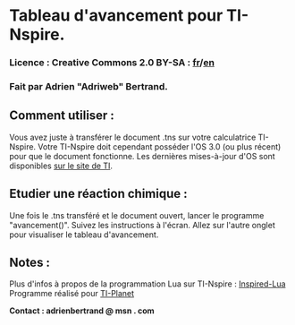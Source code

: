 # Tableau d'avancement pour TI-Nspire.

### Licence : Creative Commons 2.0 BY-SA : [fr](http://creativecommons.org/licenses/by-sa/2.0/fr/legalcode)/[en](http://creativecommons.org/licenses/by-sa/2.0/legalcode)

### Fait par Adrien "Adriweb" Bertrand.

## Comment utiliser :
Vous avez juste à transférer le document .tns sur votre calculatrice TI-Nspire.
Votre TI-Nspire doit cependant posséder l'OS 3.0 (ou plus récent) pour que le document fonctionne. 
Les dernières mises-à-jour d'OS sont disponibles [sur le site de TI](http://education.ti.com).

## Etudier une réaction chimique :
Une fois le .tns transféré et le document ouvert, lancer le programme "avancement()".
Suivez les instructions à l'écran.
Allez sur l'autre onglet pour visualiser le tableau d'avancement.

## Notes :
Plus d'infos à propos de la programmation Lua sur TI-Nspire : [Inspired-Lua](http://www.inspired-lua.org)
Programme réalisé pour [TI-Planet](http://tiplanet.org)

__Contact : adrienbertrand @ msn . com__
